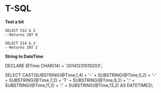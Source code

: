 ﻿T-SQL
=====

**Test a bit**

    SELECT 512 & 2
    --Returns INT 0
    
    SELECT 514 & 2
    --Returns INT 2
    
    
**String to DateTime**

DECLARE @Time CHAR(14) = '20141231010203';

SELECT CAST(SUBSTRING(@Time,1,4) + '-' +
       SUBSTRING(@Time,5,2) + '-' +
       SUBSTRING(@Time,7,2) + 'T' +
       SUBSTRING(@Time,9,2) + ':' +
       SUBSTRING(@Time,11,2) + ':' +
       SUBSTRING(@Time,13,2) AS DATETIME2);


